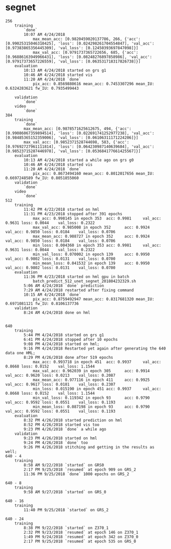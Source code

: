 # segnet

	256
		training
			`done`
			10:07 AM 4/24/2018
				max_mean_acc: [0.9820459020137786, 266, {'acc': [0.99025315046310425], 'loss': [0.024298261704554847], 'val_acc': [0.97383865356445309], 'val_loss': [0.12450393697847098]}]
				max_val_acc: [0.9791737365722656, 685, {'acc': [0.96886163949966431], 'loss': [0.08248276897858986], 'val_acc': [0.97917373657226559], 'val_loss': [0.063531718317826738]}]
		evaluation
			10:13 AM 4/24/2018 started on grs g1
			10:46 AM 4/24/2018 started vis
			11:20 AM 4/24/2018 `done`
				pix_acc: 0.8569880616 mean_acc: 0.7453307296 mean_IU: 0.6324283621 fw_IU: 0.7935499443

		validation
			`done`
		video
			`done`
	384
		training
			`done`
			max_mean_acc: [0.9878571625612675, 494, {'acc': [0.99086067359894514], 'loss': [0.022691741252977238], 'val_acc': [0.98485365152359006], 'val_loss': [0.06106311171224206]}]
			max_val_acc: [0.9852371528744698, 583, {'acc': [0.97692727961111814], 'loss': [0.064230987140639684], 'val_acc': [0.98523715287446978], 'val_loss': [0.053684177661425567]}]
		evaluation
			10:13 AM 4/24/2018 started a while ago on grs g0
			10:46 AM 4/24/2018 started vis
			11:20 AM 4/24/2018 `done`
				pix_acc: 0.8673494160 mean_acc: 0.8012017656 mean_IU: 0.6697248589 fw_IU: 0.8051855060
		validation
			`done`
		video
			`done`
	512
		training
			11:42 PM 4/22/2018 started on hml
			11:31 PM 4/23/2018 stopped after 391 epochs
				max_acc: 0.998145 in epoch 353  acc: 0.9981     val_acc: 0.9631 loss: 0.0044    val_loss: 0.2322 
				max_val_acc: 0.985008 in epoch 352      acc: 0.9924     val_acc: 0.9850 loss: 0.0184    val_loss: 0.0706
				max_mean_acc: 0.988727 in epoch 352     acc: 0.9924     val_acc: 0.9850 loss: 0.0184    val_loss: 0.0706
				min_loss: 0.004360 in epoch 353 acc: 0.9981     val_acc: 0.9631 loss: 0.0044    val_loss: 0.2322
				min_val_loss: 0.070002 in epoch 139     acc: 0.9950     val_acc: 0.9802 loss: 0.0131    val_loss: 0.0700
				min_mean_loss: 0.041532 in epoch 139    acc: 0.9950     val_acc: 0.9802 loss: 0.0131    val_loss: 0.0700 
		evaluation
			11:36 PM 4/23/2018 started on hml gpu in batch
				batch_predict_512_unet_segnet_201804232329.sh
			5:06 AM 4/24/2018 `done` prediction
			7:29 AM 4/24/2018 restarted after fixing command
			10:15 AM 4/24/2018 `done`
				pix_acc: 0.8759492947 mean_acc: 0.8317681320 mean_IU: 0.6971081121 fw_IU: 0.8106137736
		validation
			8:24 AM 4/24/2018 done on hml
			
			
	640
		training
			5:44 PM 4/24/2018 started on grs g1
			6:41 PM 4/24/2018 stopped after 10 epochs
			9:08 PM 4/24/2018 started on hml;
			9:16 PM 4/24/2018 Restarted yet again after generating the 640 data one HML;
			8:29 PM 4/26/2018 done after 519 epochs
				max_acc: 0.993718 in epoch 451  acc: 0.9937     val_acc: 0.8668 loss: 0.0152    val_loss: 1.1544 
				max_val_acc: 0.962039 in epoch 305      acc: 0.9914     val_acc: 0.9620 loss: 0.0213    val_loss: 0.2087  
				max_mean_acc: 0.977116 in epoch 411     acc: 0.9925     val_acc: 0.9617 loss: 0.0181    val_loss: 0.2307  
				min_loss: 0.015190 in epoch 451 acc: 0.9937     val_acc: 0.8668 loss: 0.0152    val_loss: 1.1544 
				min_val_loss: 0.119342 in epoch 93      acc: 0.9790     val_acc: 0.9592 loss: 0.0551    val_loss: 0.1193 
				min_mean_loss: 0.087198 in epoch 93     acc: 0.9790     val_acc: 0.9592 loss: 0.0551    val_loss: 0.1193  
		evaluation
			8:32 PM 4/26/2018 started prediction on hml
			8:52 PM 4/26/2018 started vis too
			9:23 PM 4/26/2018 `done` a while ago
		validation
			9:23 PM 4/26/2018 started on hml
			9:24 PM 4/26/2018 `done` too
			9:26 PM 4/26/2018 stitching and getting in the results as well;
	640 - 4
		training
			8:58 AM 9/22/2018 `started` on GRS0
			2:17 PM 9/25/2018 `resumed` at epoch 909 on GRS_2
			11:36 PM 9/25/2018 `done` 1000 epochs on GRS_2	
			
	640 - 8
		training	
			9:58 AM 9/27/2018 `started` on GRS_0	
			
	640 - 16
		training	
			11:40 PM 9/25/2018 `started` on GRS_2		
			
	640 - 24
		training
			8:38 PM 9/22/2018 `started` on Z370_1			
			2:32 PM 9/23/2018 `resumed` at epoch 146 on Z370_1			
			1:49 PM 9/24/2018 `resumed` at epoch 342 on Z370_0			
			2:17 PM 9/25/2018 `resumed` at epoch 535 on GRS_0	